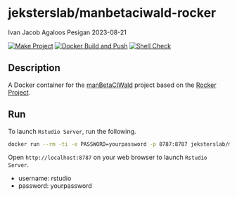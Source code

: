 jeksterslab/manbetaciwald-rocker
================
Ivan Jacob Agaloos Pesigan
2023-08-21

<!-- README.md is generated from .setup/readme/README.Rmd. Please edit that file -->
<!-- badges: start -->

[![Make
Project](https://github.com/jeksterslab/docker-manbetaciwald-rocker/actions/workflows/make.yml/badge.svg)](https://github.com/jeksterslab/docker-manbetaciwald-rocker/actions/workflows/make.yml)
[![Docker Build and
Push](https://github.com/jeksterslab/docker-manbetaciwald-rocker/actions/workflows/docker-build-push.yml/badge.svg)](https://github.com/jeksterslab/docker-manbetaciwald-rocker/actions/workflows/docker-build-push.yml)
[![Shell
Check](https://github.com/jeksterslab/docker-manbetaciwald-rocker/actions/workflows/shellcheck.yml/badge.svg)](https://github.com/jeksterslab/docker-manbetaciwald-rocker/actions/workflows/shellcheck.yml)
<!-- badges: end -->

## Description

A Docker container for the
[manBetaCIWald](https://github.com/jeksterslab/manBetaCIWald) project
based on the [Rocker Project](https://rocker-project.org/).

## Run

To launch `Rstudio Server`, run the following.

``` bash
docker run --rm -ti -e PASSWORD=yourpassword -p 8787:8787 jeksterslab/manbetaciwald-rocker
```

Open `http://localhost:8787` on your web browser to launch
`Rstudio Server`.

- username: rstudio
- password: yourpassword
